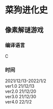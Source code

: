 # 菜狗进化史
## 像素解谜游戏
### 编译语言
C
### 时间
  2021/12/13-2022/1/2<br>
  ver1.0 21/12/13<br>
  ver2.0 21/12/20<br>
  ver3.0 21/12/30<br>
  ver4.0 22/1/2<br>
  
